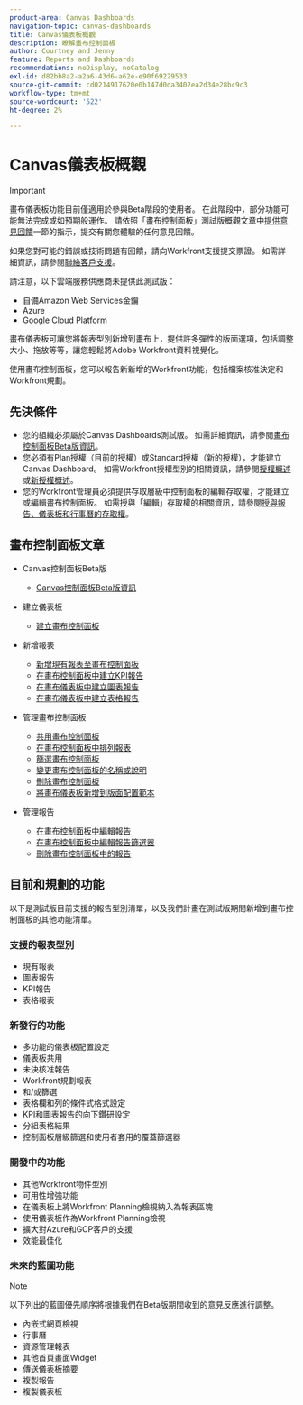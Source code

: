 ```yaml
---
product-area: Canvas Dashboards
navigation-topic: canvas-dashboards
title: Canvas儀表板概觀
description: 瞭解畫布控制面板
author: Courtney and Jenny
feature: Reports and Dashboards
recommendations: noDisplay, noCatalog
exl-id: d82bb8a2-a2a6-43d6-a62e-e90f69229533
source-git-commit: cd0214917620e0b147d0da3402ea2d34e28bc9c3
workflow-type: tm+mt
source-wordcount: '522'
ht-degree: 2%

---
```


# Canvas儀表板概觀

>[!IMPORTANT]
>
>畫布儀表板功能目前僅適用於參與Beta階段的使用者。 在此階段中，部分功能可能無法完成或如預期般運作。 請依照「畫布控制面板」測試版概觀文章中[提供意見回饋](/help/quicksilver/product-announcements/betas/canvas-dashboards-beta/canvas-dashboards-beta-information.md#provide-feedback)一節的指示，提交有關您體驗的任何意見回饋。
>
>如果您對可能的錯誤或技術問題有回饋，請向Workfront支援提交票證。 如需詳細資訊，請參閱[聯絡客戶支援](/help/quicksilver/workfront-basics/tips-tricks-and-troubleshooting/contact-customer-support.md)。
>
>請注意，以下雲端服務供應商未提供此測試版：
>
>* 自備Amazon Web Services金鑰
>* Azure
>* Google Cloud Platform

畫布儀表板可讓您將報表型別新增到畫布上，提供許多彈性的版面選項，包括調整大小、拖放等等，讓您輕鬆將Adobe Workfront資料視覺化。

使用畫布控制面板，您可以報告新新增的Workfront功能，包括檔案核准決定和Workfront規劃。


## 先決條件

* 您的組織必須屬於Canvas Dashboards測試版。 如需詳細資訊，請參閱[畫布控制面板Beta版資訊](/help/quicksilver/product-announcements/betas/canvas-dashboards-beta/canvas-dashboards-beta-information.md)。
* 您必須有Plan授權（目前的授權）或Standard授權（新的授權），才能建立Canvas Dashboard。 如需Workfront授權型別的相關資訊，請參閱[授權概述](/help/quicksilver/administration-and-setup/add-users/access-levels-and-object-permissions/wf-licenses.md)或[新授權概述](/help/quicksilver/administration-and-setup/add-users/how-access-levels-work/licenses-overview.md)。
* 您的Workfront管理員必須提供存取層級中控制面板的編輯存取權，才能建立或編輯畫布控制面板。 如需授與「編輯」存取權的相關資訊，請參閱[授與報告、儀表板和行事曆的存取權](/help/quicksilver/administration-and-setup/add-users/configure-and-grant-access/grant-access-reports-dashboards-calendars.md)。

## 畫布控制面板文章

* Canvas控制面板Beta版

   * [Canvas控制面板Beta版資訊](/help/quicksilver/product-announcements/betas/canvas-dashboards-beta/canvas-dashboards-beta-information.md)

* 建立儀表板

   * [建立畫布控制面板](/help/quicksilver/reports-and-dashboards/canvas-dashboards/create-dashboards/create-dashboards.md)

* 新增報表

   * [新增現有報表至畫布控制面板](/help/quicksilver/reports-and-dashboards/canvas-dashboards/add-reports/add-existing-report.md)
   * [在畫布控制面板中建立KPI報告](/help/quicksilver/reports-and-dashboards/canvas-dashboards/add-reports/build-kpi-report.md)
   * [在畫布儀表板中建立圖表報告](/help/quicksilver/reports-and-dashboards/canvas-dashboards/add-reports/build-chart-report.md)
   * [在畫布儀表板中建立表格報告](/help/quicksilver/reports-and-dashboards/canvas-dashboards/add-reports/build-table-report.md)

* 管理畫布控制面板

   * [共用畫布控制面板](/help/quicksilver/reports-and-dashboards/canvas-dashboards/manage-canvas-dashboards/share-canvas-dashboard.md)
   * [在畫布控制面板中排列報表](/help/quicksilver/reports-and-dashboards/canvas-dashboards/manage-canvas-dashboards/arrange-reports-in-dashboard.md)
   * [篩選畫布控制面板](/help/quicksilver/reports-and-dashboards/canvas-dashboards/manage-canvas-dashboards/filter-canvas-dashboard.md)
   * [變更畫布控制面板的名稱或說明](/help/quicksilver/reports-and-dashboards/canvas-dashboards/manage-canvas-dashboards/change-name-or-description-of-dashboard.md)
   * [刪除畫布控制面板](/help/quicksilver/reports-and-dashboards/canvas-dashboards/manage-canvas-dashboards/delete-a-canvas-dashboard.md)
   * [將畫布儀表板新增到版面配置範本](/help/quicksilver/reports-and-dashboards/canvas-dashboards/manage-canvas-dashboards/add-dashboard-to-layout-template.md)

* 管理報告

   * [在畫布控制面板中編輯報告](/help/quicksilver/reports-and-dashboards/canvas-dashboards/manage-reports/edit-a-report.md)
   * [在畫布控制面板中編輯報告篩選器](/help/quicksilver/reports-and-dashboards/canvas-dashboards/manage-reports/edit-report-filters.md)
   * [刪除畫布控制面板中的報告](/help/quicksilver/reports-and-dashboards/canvas-dashboards/manage-reports/delete-a-report.md)

## 目前和規劃的功能

以下是測試版目前支援的報告型別清單，以及我們計畫在測試版期間新增到畫布控制面板的其他功能清單。

### 支援的報表型別

* 現有報表
* 圖表報告
* KPI報告
* 表格報表

### 新發行的功能

* 多功能的儀表板配置設定
* 儀表板共用
* 未決核准報告
* Workfront規劃報表
* 和/或篩選
* 表格欄和列的條件式格式設定
* KPI和圖表報告的向下鑽研設定
* 分組表格結果
* 控制面板層級篩選和使用者套用的覆蓋篩選器


### 開發中的功能

* 其他Workfront物件型別
* 可用性增強功能
* 在儀表板上將Workfront Planning檢視納入為報表區塊
* 使用儀表板作為Workfront Planning檢視
* 擴大對Azure和GCP客戶的支援
* 效能最佳化

### 未來的藍圖功能

>[!NOTE]
>
>以下列出的藍圖優先順序將根據我們在Beta版期間收到的意見反應進行調整。

* 內嵌式網頁檢視
* 行事曆
* 資源管理報表
* 其他首頁畫面Widget
* 傳送儀表板摘要
* 複製報告
* 複製儀表板


